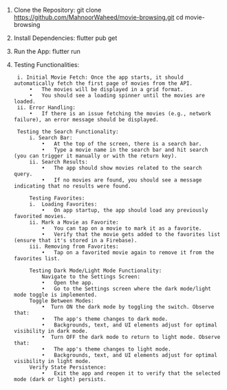 <!-- # movie_browsing

A new Flutter project.

## Getting Started

This project is a starting point for a Flutter application.

A few resources to get you started if this is your first Flutter project:

- [Lab: Write your first Flutter app](https://docs.flutter.dev/get-started/codelab)
- [Cookbook: Useful Flutter samples](https://docs.flutter.dev/cookbook)

For help getting started with Flutter development, view the
[online documentation](https://docs.flutter.dev/), which offers tutorials,
samples, guidance on mobile development, and a full API reference. -->
1. Clone the Repository:
        git clone https://github.com/MahnoorWaheed/movie-browsing.git
        cd movie-browsing
2. Install Dependencies:
        flutter pub get
3. Run the App:
        flutter run

4. Testing Functionalities:

        i. Initial Movie Fetch: Once the app starts, it should automatically fetch the first page of movies from the API.
            •	The movies will be displayed in a grid format.
            •	You should see a loading spinner until the movies are loaded.
        ii. Error Handling:
            •	If there is an issue fetching the movies (e.g., network failure), an error message should be displayed.

        Testing the Search Functionality:
            i. Search Bar:
                •	At the top of the screen, there is a search bar.
                •	Type a movie name in the search bar and hit search (you can trigger it manually or with the return key).
            ii. Search Results:
                •	The app should show movies related to the search query.
                •	If no movies are found, you should see a message indicating that no results were found.

            Testing Favorites:
            i.  Loading Favorites:
                •	On app startup, the app should load any previously favorited movies.
            ii. Mark a Movie as Favorite:
                •	You can tap on a movie to mark it as a favorite.
                •	Verify that the movie gets added to the favorites list (ensure that it's stored in a Firebase).
            iii. Removing from Favorites:
                •	Tap on a favorited movie again to remove it from the favorites list.

            Testing Dark Mode/Light Mode Functionality:
                Navigate to the Settings Screen:
                •	Open the app.
                •	Go to the Settings screen where the dark mode/light mode toggle is implemented.
            Toggle Between Modes:
                •  Turn ON the dark mode by toggling the switch. Observe that:
                •	The app's theme changes to dark mode.
                •	Backgrounds, text, and UI elements adjust for optimal visibility in dark mode.
                •  Turn OFF the dark mode to return to light mode. Observe that:
                •	The app's theme changes to light mode.
                •	Backgrounds, text, and UI elements adjust for optimal visibility in light mode.
            Verify State Persistence:
                •	Exit the app and reopen it to verify that the selected mode (dark or light) persists.

